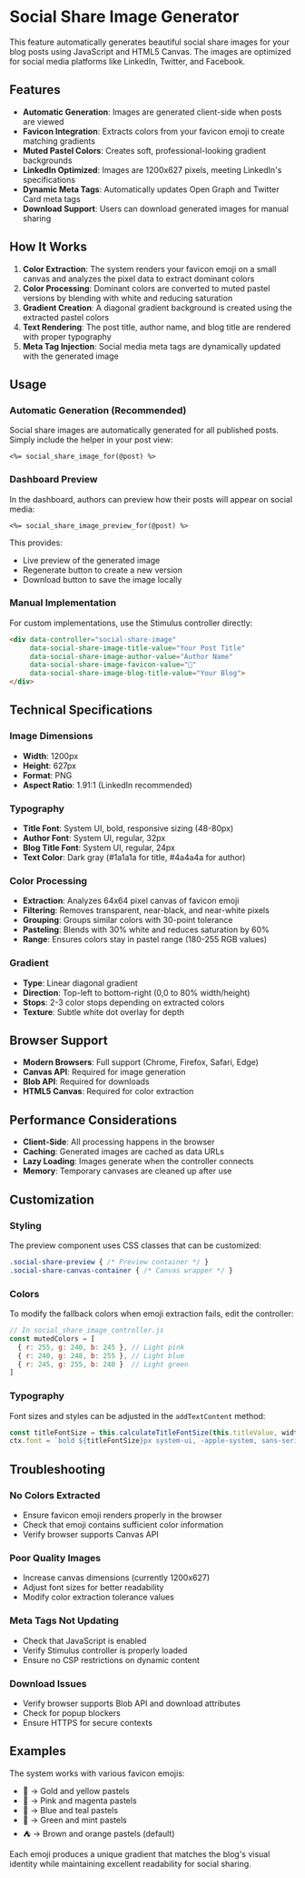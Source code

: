 # Social Share Image Generator

This feature automatically generates beautiful social share images for your blog posts using JavaScript and HTML5 Canvas. The images are optimized for social media platforms like LinkedIn, Twitter, and Facebook.

## Features

- **Automatic Generation**: Images are generated client-side when posts are viewed
- **Favicon Integration**: Extracts colors from your favicon emoji to create matching gradients
- **Muted Pastel Colors**: Creates soft, professional-looking gradient backgrounds
- **LinkedIn Optimized**: Images are 1200x627 pixels, meeting LinkedIn's specifications
- **Dynamic Meta Tags**: Automatically updates Open Graph and Twitter Card meta tags
- **Download Support**: Users can download generated images for manual sharing

## How It Works

1. **Color Extraction**: The system renders your favicon emoji on a small canvas and analyzes the pixel data to extract dominant colors
2. **Color Processing**: Dominant colors are converted to muted pastel versions by blending with white and reducing saturation
3. **Gradient Creation**: A diagonal gradient background is created using the extracted pastel colors
4. **Text Rendering**: The post title, author name, and blog title are rendered with proper typography
5. **Meta Tag Injection**: Social media meta tags are dynamically updated with the generated image

## Usage

### Automatic Generation (Recommended)

Social share images are automatically generated for all published posts. Simply include the helper in your post view:

```erb
<%= social_share_image_for(@post) %>
```

### Dashboard Preview

In the dashboard, authors can preview how their posts will appear on social media:

```erb
<%= social_share_image_preview_for(@post) %>
```

This provides:
- Live preview of the generated image
- Regenerate button to create a new version
- Download button to save the image locally

### Manual Implementation

For custom implementations, use the Stimulus controller directly:

```html
<div data-controller="social-share-image" 
     data-social-share-image-title-value="Your Post Title"
     data-social-share-image-author-value="Author Name"
     data-social-share-image-favicon-value="🌟"
     data-social-share-image-blog-title-value="Your Blog">
</div>
```

## Technical Specifications

### Image Dimensions
- **Width**: 1200px
- **Height**: 627px
- **Format**: PNG
- **Aspect Ratio**: 1.91:1 (LinkedIn recommended)

### Typography
- **Title Font**: System UI, bold, responsive sizing (48-80px)
- **Author Font**: System UI, regular, 32px
- **Blog Title Font**: System UI, regular, 24px
- **Text Color**: Dark gray (#1a1a1a for title, #4a4a4a for author)

### Color Processing
- **Extraction**: Analyzes 64x64 pixel canvas of favicon emoji
- **Filtering**: Removes transparent, near-black, and near-white pixels
- **Grouping**: Groups similar colors with 30-point tolerance
- **Pasteling**: Blends with 30% white and reduces saturation by 60%
- **Range**: Ensures colors stay in pastel range (180-255 RGB values)

### Gradient
- **Type**: Linear diagonal gradient
- **Direction**: Top-left to bottom-right (0,0 to 80% width/height)
- **Stops**: 2-3 color stops depending on extracted colors
- **Texture**: Subtle white dot overlay for depth

## Browser Support

- **Modern Browsers**: Full support (Chrome, Firefox, Safari, Edge)
- **Canvas API**: Required for image generation
- **Blob API**: Required for downloads
- **HTML5 Canvas**: Required for color extraction

## Performance Considerations

- **Client-Side**: All processing happens in the browser
- **Caching**: Generated images are cached as data URLs
- **Lazy Loading**: Images generate when the controller connects
- **Memory**: Temporary canvases are cleaned up after use

## Customization

### Styling
The preview component uses CSS classes that can be customized:

```css
.social-share-preview { /* Preview container */ }
.social-share-canvas-container { /* Canvas wrapper */ }
```

### Colors
To modify the fallback colors when emoji extraction fails, edit the controller:

```javascript
// In social_share_image_controller.js
const mutedColors = [
  { r: 255, g: 240, b: 245 }, // Light pink
  { r: 240, g: 248, b: 255 }, // Light blue  
  { r: 245, g: 255, b: 240 }  // Light green
]
```

### Typography
Font sizes and styles can be adjusted in the `addTextContent` method:

```javascript
const titleFontSize = this.calculateTitleFontSize(this.titleValue, width - 120)
ctx.font = `bold ${titleFontSize}px system-ui, -apple-system, sans-serif`
```

## Troubleshooting

### No Colors Extracted
- Ensure favicon emoji renders properly in the browser
- Check that emoji contains sufficient color information
- Verify browser supports Canvas API

### Poor Quality Images
- Increase canvas dimensions (currently 1200x627)
- Adjust font sizes for better readability
- Modify color extraction tolerance values

### Meta Tags Not Updating
- Check that JavaScript is enabled
- Verify Stimulus controller is properly loaded
- Ensure no CSP restrictions on dynamic content

### Download Issues
- Verify browser supports Blob API and download attributes
- Check for popup blockers
- Ensure HTTPS for secure contexts

## Examples

The system works with various favicon emojis:

- 🌟 → Gold and yellow pastels
- 🌺 → Pink and magenta pastels  
- 🌊 → Blue and teal pastels
- 🍃 → Green and mint pastels
- ⛺ → Brown and orange pastels (default)

Each emoji produces a unique gradient that matches the blog's visual identity while maintaining excellent readability for social sharing.